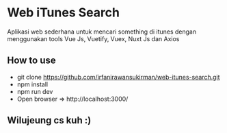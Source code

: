 # Web iTunes Search
Aplikasi web sederhana untuk mencari something di itunes dengan menggunakan tools Vue Js, Vuetify, Vuex, Nuxt Js dan Axios

## How to use
- git clone https://github.com/irfanirawansukirman/web-itunes-search.git
- npm install
- npm run dev
- Open browser => http://localhost:3000/

## Wilujeung cs kuh :)